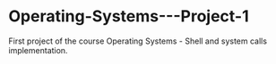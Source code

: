 # Operating-Systems---Project-1
First project of the course Operating Systems - Shell and system calls implementation.
